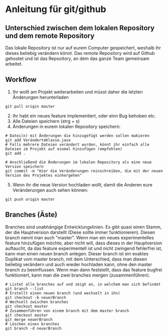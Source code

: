 # Anleitung für git/github

## Unterschied zwischen dem lokalen Repository und dem remote Repository
Das lokale Repository ist nur auf eurem Computer gespeichert, weshalb ihr dieses beliebig verändern könnt. Das remote Repository wird auf Github gehostet und ist das Repsoitory, an dem das ganze Team gemeinsam arbeitet.

## Workflow
1. Ihr wollt am Projekt weiterarbeiten und müsst daher die letzten Änderungen herunterladen
``` shell
git pull origin master
```
2. Ihr habt ein neues feature implementiert, oder einn Bug behoben etc.
3. Alle Dateien speichern (strg + s)
4. Änderungen in eurem lokalen Repository speichern:
``` shell
# Datei(n) mit Änderungen die hinzugefügt werden sollen makieren
git add VeränderteKlasse.java
# Falls mehrere Dateien verändert wurden, könnt ihr einfach alle Dateien im Projekt auf einmal hinzufügen (empfohlen)
git add .

# Anschließend die Änderungen im lokalen Repository als eine neue Version speichern
git commit -m "Hier die Veränderungen reinschreiben, die mit der neuen Version des Projektes einhergehen"
```
5. Wenn ihr die neue Version hochladen wollt, damit die Anderen eure Veränderungen auch sehen können:
``` shell
git push origin master
```

## Branches (Äste)
Branches sind unabhängige Entwicklungslinien. Es gibt quasi einen Stamm, der die Hauptversion darstellt (Diese sollte immer funktionieren). Diesen branch nennt man auch "master". Wenn man ein neues experimentelles feature hinzufügen möchte, aber nicht will, dass dieses in der Hauptversion auftaucht, da das feature experimentell ist und nicht zwingend fehlerfrei ist, kann man einen neuen branch anlegen. Dieser branch ist ein exaktes Duplikat vom master branch, mit dem Unterschied, dass man diesen beliebig verändern und auch wieder hochladen kann, ohne den master branch zu beeinflussen. Wenn man dann feststellt, dass das feature bugfrei funktioniert, kann man die zwei branches mergen (zusammenführen).
``` shell
# Listet alle branches auf und zeigt an, in welchem man sich befindet
git branch --list
# Erstellt einen neuen branch (und wechselt in ihn)
git checkout -b neuerBranch
# Wechselt zwischen branches
git checkout master
# Zusammenführen von einem branch mit dem master branch
git checkout master
git merge neuerBranch
# Löschen eines branches
git branch -d neuerBranch
```
